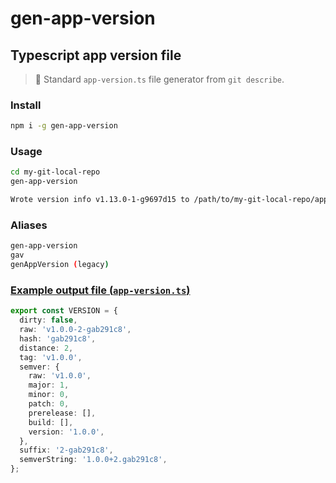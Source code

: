 # gen-app-version

## Typescript app version file

> 🔢 Standard `app-version.ts` file generator from `git describe`.

### Install

```sh
npm i -g gen-app-version
```

### Usage

```sh
cd my-git-local-repo
gen-app-version

Wrote version info v1.13.0-1-g9697d15 to /path/to/my-git-local-repo/app-version.ts
```

### Aliases

```sh
gen-app-version
gav
genAppVersion (legacy)
```

### [Example output file (`app-version.ts`)](example-output-file/app-version.ts)

```ts
export const VERSION = {
  dirty: false,
  raw: 'v1.0.0-2-gab291c8',
  hash: 'gab291c8',
  distance: 2,
  tag: 'v1.0.0',
  semver: {
    raw: 'v1.0.0',
    major: 1,
    minor: 0,
    patch: 0,
    prerelease: [],
    build: [],
    version: '1.0.0',
  },
  suffix: '2-gab291c8',
  semverString: '1.0.0+2.gab291c8',
};
```
